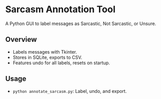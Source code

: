 # Sarcasm Annotation Tool
A Python GUI to label messages as Sarcastic, Not Sarcastic, or Unsure.

## Overview
- Labels messages with Tkinter.
- Stores in SQLite, exports to CSV.
- Features undo for all labels, resets on startup.

## Usage
- `python annotate_sarcasm.py`: Label, undo, and export.
